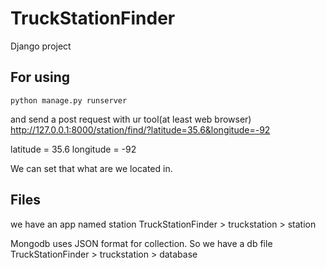 # TruckStationFinder
Django project

## For using
```
python manage.py runserver
```
and send a post request with ur tool(at least web browser)
http://127.0.0.1:8000/station/find/?latitude=35.6&longitude=-92

latitude = 35.6
longitude = -92

We can set that what are we located in.

## Files

we have an app named station
TruckStationFinder > truckstation > station

Mongodb uses JSON format for collection. So we have a db file
TruckStationFinder > truckstation > database
